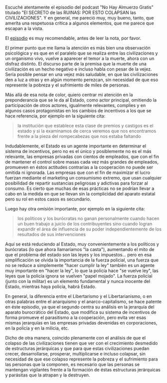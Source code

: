 ---
---

Escuché atentamente el episodio del podcast "No Hay Almuerzo Gratis" titulado
"El SECRETO de las RUINAS: POR ESTO COLAPSAN las CIVILIZACIONES". Y en general,
me pareció muy, muy bueno, tanto, que ameríta una respetuosa crítica a algunos
elementos, que me parece que escapan a la vista.

El [episodio](https://www.youtube.com/watch?v=MEPg0Is3YuQ) es muy recomendable,
antes de leer la nota, por favor.

El primer punto que me llama la atención es más bien una observación psicológica
y es que en el paralelo que se realiza entre las civilizaciones y un organismo
vivo, vuelve a aparecer el temor a la muerte, ahora con un disfraz distinto. El
discurso parte de la premisa que la muerte de una civilización es un hecho
negativo e incluso habla con pesar de la vejez. Sería posible pensar en una
vejez más saludable, en que las civilizaciones den a luz a otras y en algún
momento perezcan, sin necesidad de que eso represente la pobreza y el
sufrimiento de miles de personas.

Más allá de esa nota de color, quiero centrar mi atención en la preponderancia
que se le da al Estado, como actor principal, omitiendo la participación de
otros actores, igualmente relevantes, complies y en algunos casos protagonistas
en los cambios de incentivos a los que se hace referencia, por ejemplo en la
siguiente cita:

> la institución que establece esta clase de premios y castigos es el
estado y si la examinamos de cerca veremos que nos encontramos frente a la pieza
del rompecabezas que nos estaba faltando

Indudablemente, el Estado es un agente importante en determinar el sistema de
incentivos, pero no es el único y posiblemente no es el más relevante, las
empresas privadas con cientos de empleados, que con el fin de mantener el
control sobre masas cada vez más grandes de empleados, promueven en éstos
actitudes contrarias a la cooperación no puede ser omitida ni ignorada. Las
empresas que con el fin de maximizar el lucro fuerzan mediante el marketing un
consumismo extremo, que usan cualquier posibilidad de repartir sustancias
peligrosas y adictivas para forzar al consumo. Es cierto que muchas de esas
prácticas no se podrían llevar a cabo en la medida en que se llevan sin la
complicidad del aparato estatal pero su rol en estos casos es secundario.

Luego hay otra omisión importante, por ejemplo en la siguiente cita:

> los políticos y los burócratas no ganan personalmente cuando hacen un buen
trabajo a juicio de los contribuyentes sino cuando logran expandir el área de
influencia de su poder independientemente de los resultados de sus
intervenciones

Aquí se está reduciendo al Estado, muy convenientemente a los políticos y
burócratas (lo que ahora llamaríamos "la casta"), aumentando el mito de que el
problema del estado son las leyes y los impuestos... pero en esa simplificación
se olvida la importancia de la fuerza policial, una fuerza que no se reduce a
simplemente "hacer cumplir la ley" también es un agente muy importante en "hacer
la ley", lo que la policía hace "se vuelve ley", las leyes que la policía ignora
se vuelven "papel mojado". La fuerza policial (junto con la militar) es un
elemento fundamental y nunca inocente del Estado, mientras haya policía, habrá
Estado.

En general, la diferencia entre el Libertarismo y el Libertarianismo, o en otras
palabras entre el anarquismo y el anarco-capitalismo, se hace patente en éste
episodio, ya que el segundo centra su análisis en la jerarquía del aparato
burocrático del Estado, que modifica su sistema de incentivos de forma promueve
el parasitismo a la cooperación, pero evita ver esas mismas jerarquías en las
empresas privadas devenidas en corporaciones, en la policía y en la milicia,
etc.

Dicho de otra manera, coincido plenamente con el análisis de que el colapso de
las civilizaciones tienen que ver con el crecimiento desmedido de estructuras
jerárquicas y que para que estas civilizaciones puedan crecer, desarrollarse,
prosperar, multiplicarse e incluso colapsar, sin necesidad de que ese colapso
represente la pobreza y el sufrimiento para las personas que la componen, es
necesario que las personas se mantengan vigilantes frente a la formación de
éstas estructuras jerárquicas y parásitas que la atrapan y la destruyen.
